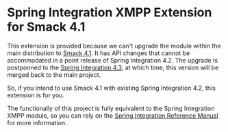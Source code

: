 Spring Integration XMPP Extension for Smack 4.1
===============================================

This extension is provided because we can't upgrade the module within the main distribution to [Smack 4.1](https://www.igniterealtime.org/projects/smack/).
It has API changes that cannot be accommodated in a point release of Spring Integration 4.2.
The upgrade is postponned to the [Spring Integration 4.3](https://jira.spring.io/browse/INT-3834), at which time,
this version will be merged back to the main project.

So, if you intend to use Smack 4.1 with existing Spring Integration 4.2, this extension is for you.

The functionally of this project is fully equivalent to the Spring Integration XMPP module, so you can rely on the
[Spring Integration Reference Manual](http://docs.spring.io/spring-integration/reference/html/xmpp.html)
for more information.
